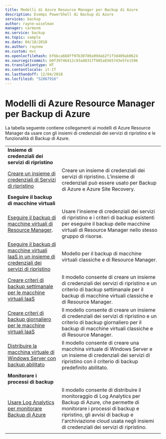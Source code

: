 ```yaml
---
title: Modelli di Azure Resource Manager per Backup di Azure
description: Esempi PowerShell di Backup di Azure
services: backup
author: rayne-wiselman
manager: carmonm
ms.service: backup
ms.topic: sample
ms.date: 04/18/2018
ms.author: raynew
ms.custom: mvc
ms.openlocfilehash: bf6bca668ff97b30789a99dab2f1f3d409ab0624
ms.sourcegitcommit: b0f39746412c93a48317f985a8365743e5fe1596
ms.translationtype: HT
ms.contentlocale: it-IT
ms.lasthandoff: 12/04/2018
ms.locfileid: "52867916"
---
```

# <a name="azure-resource-manager-templates-for-azure-backup"></a>Modelli di Azure Resource Manager per Backup di Azure

La tabella seguente contiene collegamenti ai modelli di Azure Resource Manager da usare con gli insiemi di credenziali dei servizi di ripristino e le funzionalità di Backup di Azure.

|   |   |
|---|---|
|**Insieme di credenziali dei servizi di ripristino** | |
| [Creare un insieme di credenziali di Servizi di ripristino](https://github.com/Azure/azure-quickstart-templates/tree/master/101-recovery-services-vault-create)| Creare un insieme di credenziali dei servizi di ripristino. L'insieme di credenziali può essere usato per Backup di Azure e Azure Site Recovery. |
|**Eseguire il backup di macchine virtuali**| |
| [Eseguire il backup di macchine virtuali di Resource Manager](https://github.com/Azure/azure-quickstart-templates/tree/master/101-recovery-services-backup-vms). | Usare l'insieme di credenziali dei servizi di ripristino e i criteri di backup esistenti per eseguire il backup delle macchine virtuali di Resource Manager nello stesso gruppo di risorse.|
| [Eseguire il backup di macchine virtuali IaaS in un insieme di credenziali dei servizi di ripristino](https://github.com/Azure/azure-quickstart-templates/tree/master/201-recovery-services-backup-classic-resource-manager-vms) | Modello per il backup di macchine virtuali classiche e di Resource Manager. |
| [Creare criteri di backup settimanale per le macchine virtuali IaaS](https://github.com/Azure/azure-quickstart-templates/tree/master/101-recovery-services-weekly-backup-policy-create) | Il modello consente di creare un insieme di credenziali dei servizi di ripristino e un criterio di backup settimanale per il backup di macchine virtuali classiche e di Resource Manager.|
| [Creare criteri di backup giornaliero per le macchine virtuali IaaS](https://github.com/Azure/azure-quickstart-templates/tree/master/101-recovery-services-daily-backup-policy-create) | Il modello consente di creare un insieme di credenziali dei servizi di ripristino e un criterio di backup giornaliero per il backup di macchine virtuali classiche e di Resource Manager.|
| [Distribuire la macchina virtuale di Windows Server con backup abilitato](https://github.com/Azure/azure-quickstart-templates/tree/master/101-recovery-services-create-vm-and-configure-backup) | Il modello consente di creare una macchina virtuale di Windows Server e un insieme di credenziali dei servizi di ripristino con il criterio di backup predefinito abilitato.|
|**Monitorare i processi di backup** |  |
| [Usare Log Analytics per monitorare Backup di Azure](https://github.com/Azure/azure-quickstart-templates/tree/master/101-backup-oms-monitoring) | Il modello consente di distribuire il monitoraggio di Log Analytics per Backup di Azure, che permette di monitorare i processi di backup e ripristino, gli avvisi di backup e l'archiviazione cloud usata negli insiemi di credenziali dei servizi di ripristino.|  
|   |   |

